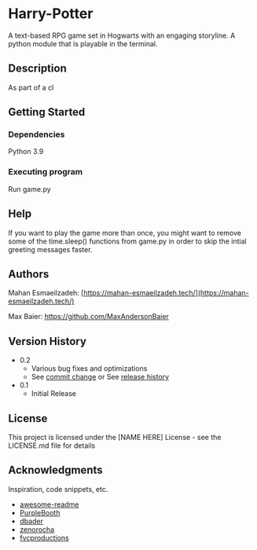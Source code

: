 # Harry-Potter

A text-based RPG game set in Hogwarts with an engaging storyline. A python module that is playable in the terminal.

## Description

As part of a cl

## Getting Started

### Dependencies

Python 3.9

### Executing program

Run game.py

## Help

If you want to play the game more than once, you might want to remove some of the time.sleep() functions from game.py in order to skip the intial greeting messages faster.

## Authors

Mahan Esmaeilzadeh: [https://mahan-esmaeilzadeh.tech/](https://mahan-esmaeilzadeh.tech/) 

Max Baier: https://github.com/MaxAndersonBaier

## Version History

* 0.2
    * Various bug fixes and optimizations
    * See [commit change]() or See [release history]()
* 0.1
    * Initial Release

## License

This project is licensed under the [NAME HERE] License - see the LICENSE.md file for details

## Acknowledgments

Inspiration, code snippets, etc.
* [awesome-readme](https://github.com/matiassingers/awesome-readme)
* [PurpleBooth](https://gist.github.com/PurpleBooth/109311bb0361f32d87a2)
* [dbader](https://github.com/dbader/readme-template)
* [zenorocha](https://gist.github.com/zenorocha/4526327)
* [fvcproductions](https://gist.github.com/fvcproductions/1bfc2d4aecb01a834b46)
